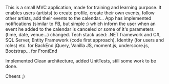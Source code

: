 This is a small MVC application, made for training and learning purpose.
It enables users (artists) to create profile, create their own events, follow other artists, add their events to the calendar...
App has implemented notifications (similar to FB, but simple :) which inform the user when an event he added to the calendar is canceled 
or some of it's parameters (time, date, venue...) changed.
Tech stack used: .NET framework and C#, SQL Server, Entity Framework (code first approach), Identity (for users and roles) etc. for BackEnd
                  jQuery, Vanilla JS, moment.js, underscore.js, Bootstrap... for FrontEnd
             
Implemented Clean architecture, added UnitTests, still some work to be done.

Cheers ;)
                  
